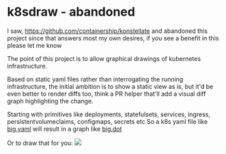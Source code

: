 # k8sdraw - abandoned
I saw, https://github.com/containership/konstellate and abandoned this project since that answers most my own desires, if you see a benefit in this please let me know

The point of this project is to allow graphical drawings of kubernetes infrastructure.

Based on static yaml files rather than interrogating the running infrastructure, the initial ambition is to show a static view as is, but it'd be even better to render diffs too, think a PR helper that'll add a visual diff graph highlighting the change.

Starting with primitives like deployments, statefulsets, services, ingress, persistentvolumeclaims, configmaps, secrets etc
So a k8s yaml file like [big.yaml](https://github.com/chrisns/k8sdraw/blob/master/test/fixtures/big.yaml) will result in a graph like [big.dot](https://github.com/chrisns/k8sdraw/blob/master/test/fixtures/big.dot)

Or to draw that for you:
![](https://6n1t2csgfa.execute-api.us-east-1.amazonaws.com/latest?dot=chrisns/k8sdraw/master/test/fixtures/big.dot)
